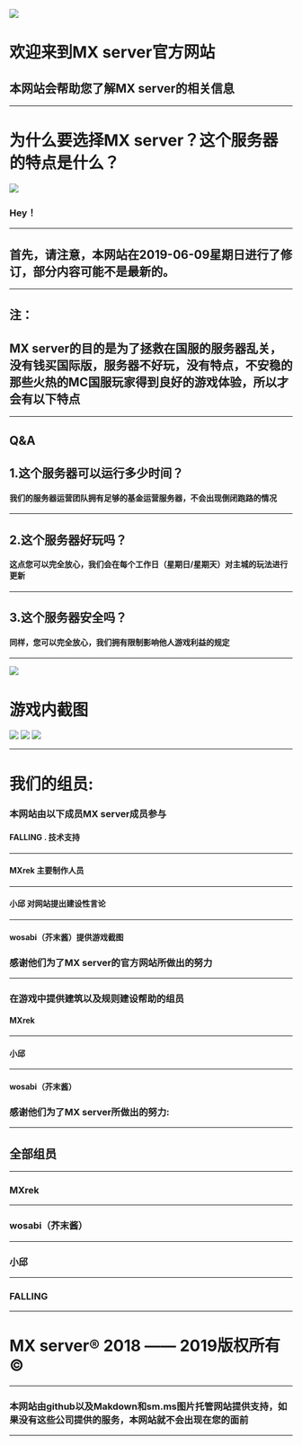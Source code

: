 ![](https://i.loli.net/2019/06/09/5cfc7f8206b8532610.jpg)
# 欢迎来到MX server官方网站


## 本网站会帮助您了解MX server的相关信息 

------------


# 为什么要选择MX server？这个服务器的特点是什么？
 ![](https://i.loli.net/2019/06/09/5cfc80c99ac1962436.jpg)
### Hey！

------------


## 首先，请注意，本网站在2019-06-09星期日进行了修订，部分内容可能不是最新的。

------------


## 注：
## MX server的目的是为了拯救在国服的服务器乱关，没有钱买国际版，服务器不好玩，没有特点，不安稳的那些火热的MC国服玩家得到良好的游戏体验，所以才会有以下特点

------------
## Q&A

## 1.这个服务器可以运行多少时间？
#### 我们的服务器运营团队拥有足够的基金运营服务器，不会出现倒闭跑路的情况

------------


## 2.这个服务器好玩吗？
#### 这点您可以完全放心，我们会在每个工作日（星期日/星期天）对主城的玩法进行更新

------------


## 3.这个服务器安全吗？
#### 同样，您可以完全放心，我们拥有限制影响他人游戏利益的规定

------------
![](https://i.loli.net/2019/06/09/5cfc7ce6ce64398838.jpg)
# 游戏内截图
![](https://i.loli.net/2019/06/09/5cfc87c69b55195686.png)
![](https://i.loli.net/2019/06/09/5cfc87c6a73ac10440.png)
![](https://i.loli.net/2019/06/09/5cfc87c6ae05b22754.png)



------------
# 我们的组员:


### 本网站由以下成员MX server成员参与
#### FALLING . 技术支持

------------


#### MXrek 主要制作人员

------------


#### 小邱 对网站提出建设性言论

------------


#### wosabi（芥末酱）提供游戏截图



### 感谢他们为了MX server的官方网站所做出的努力
------------
###  在游戏中提供建筑以及规则建设帮助的组员

####  MXrek

------------


####  小邱

------------


####  wosabi（芥末酱）




###  感谢他们为了MX server所做出的努力:
------------
##  全部组员

------------


###  MXrek

------------


###  wosabi（芥末酱）

------------


###  小邱

------------


###  FALLING 

------------


#  MX server&reg; 2018 —— 2019版权所有&copy;

------------



###  本网站由github以及Makdown和sm.ms图片托管网站提供支持，如果没有这些公司提供的服务，本网站就不会出现在您的面前

------------
